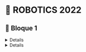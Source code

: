 # 🤖 ROBOTICS 2022

## 🦾 Bloque 1

<details>

    <summary>Actividades - 1</summary>
    <br><br>


### 🎲 Dado 1.1
<details>
    <summary>Enunciado</summary>
    <br>
    Habrá que simular un dado electrónicamente. Para ello, se utilizarán 3 LEDs y un pulsador.
    Inicialmente, todos los LEDs estarán apagados. Cuando se presione el pulsador, el sistema
    generará un número aleatorio entre 1 y 3. El número obtenido se mostrará al usuario
    encendiendo los LEDs. Los LEDs se deben situarse en línea, y deberán encenderse siempre de
    forma ordenada: primero los encendidos y luego los apagados, es decir, no mezclados.

</details>
<ul>
    <li> Código: ✅</li>
    <li> Fotografía: ✅</li>
    <li> Vídeo: ✅</li>
    <li> Documentación:  ✅</li>
</ul>

### 🧠 Memoria 1.2
<details>
    <summary>Enunciado</summary>
    <br>
    En este ejercicio se creará un juego como el «Simón». Como máximo deberá tener 3
    turnos, es decir, la secuencia más larga será de 5 colores. Sin embargo, esto tiene que ser
    modificable fácilmente a nivel de código (una variable), y mostrarlo en el vídeo.
    <br><br>
    Cuando iniciamos la aplicación se debe generar una secuencia aleatoria (de verdad y
    demostrada en el video). Esta secuencia comenzará con 3 opciones, que serán en función de la
    secuencia aleatoria que se obtuvo. Se recomiendo utilizar una estructura de datos, como puede ser array, para almacenar las secuencias. Por ejemplo, esta secuencia podría ser: Verde-RojoVerde, Verde-Verde-Verde, Rojo-Rojo-Rojo, Rojo-Verde-Verde, etc. Entre cada parpadeo se
    debe esperar un segundo. Tras esto, hay que esperar un par de segundos y comenzará el usuario
    a introducirla.<br><br>
    En este momento es cuando el usuario debe reproducir esa secuencia utilizando los
    pulsadores. Un pulsador se corresponderá al rojo y el otro al verde. Es decir, para «acertar» la
    secuencia Verde, Rojo, Verde el usuario deberá pulsar el pulsador asociado al verde una vez,
    después el pulsador asociado al rojo y tras esto el pulsador asociado al verde una vez. Cuando
    se pulse un pulsador, el LED asociado a ese pulsador se deberá iluminar.<br><br>
    Si el usuario realiza la acción correctamente, el juego sube de nivel. El incremento de nivel
    implica añadir un nuevo color generado aleatoriamente a la secuencia previa. Cada vez que el
    usuario acierta la combinación se vuelve a repetir la secuencia anterior añadiendo un parpadeo
    adicional para así ir aumentando la dificultad. ¡Ojo! Se añade un nuevo color a la secuencia
    previa, no hay que generar una nueva secuencia entera. Cuando llegué al final y el usuario
    obtenga la victoria, se mostrará un efecto de luz especial que indicará la victoria del usuario.<br><br>
    Si el usuario se equivoca y realiza una pulsación incorrecta, el juego finalizará, se mostrará
    un efecto de luz que indicará el fin de la partida (diferente al de la victoria) y se volverá a iniciar
    desde el principio. Se debe volver a generar una secuencia aleatoria inicial nueva.<br><br>
    Se debe dividir la funcionalidad del sistema en funciones. Si toda la lógica se encuentra en
    el método «loop», se restará la mitad de puntos, aunque el ejercicio esté bien.<br><br>
    ¡Cuidado! Los pulsadores necesitan de una resistencia, así que hay que añadirla, pues,
    en el caso de que quedaran conectadas directamente las corrientes positivas y negativa se haría
    un cortocircuito y se podría quemar la placa.<br><br>
    Atención: cuando se grabe el video, hay que mostrar tres secuencias/rondas, en dos
    partidas, una en la que funcione bien y otra partida en la que se falle en la segunda secuencia,
    para ver cómo se reinicia el juego. Habrá que mostrar varios inicios del primer turno para
    enseñar que el aleatorio se hizo correctamente. Si no, se descontarán puntos.

</details>
<ul>
    <li> Código: ✅</li>
    <li> Fotografía: ✅</li>
    <li> Vídeo: ✅</li>
    <li> Documentación:  ✅</li>
</ul>

### 📢 Zumbador 1.3
<details>
    <summary>Enunciado</summary>
    <br>
    Hay que ampliar el ejercicio anterior y agregar un sonido característico a cada uno de los
    LEDs utilizando el zumbador y sustituir los LEDs por un LED RGB. En lugar de utilizar 2 LEDs
    normales habrá que utilizar un LED RGB.
    <br><br>
    El sonido debe reproducirse cuando los LEDs parpadeen o cuando el usuario pulse el
    pulsador asociado a cada LED.<br><br>
    Cuando la partida finalice, y sea debido a que el usuario ha perdido hay que mostrar el
    color azul durante unos segundos. En caso de haber ganado, deberá de haber una «explosión»
    de colores
</details>
<ul>
    <li> Código: ✅</li>
    <li> Fotografía: ✅</li>
    <li> Vídeo: ❌</li>
    <li> Documentación:  ✅</li>
</ul>

### 🚥 Semaforo 1.4
<details>
    <summary>Enunciado</summary>
    <br>
    En este ejercicio hay que implementar un cruce con dos semáforos. Para ello, cuando un
    semáforo esté en verde, el otro estará en rojo. Después de un tiempo, el semáforo que está en
    verde tendrá que pasar a amarillo, y, tras unos segundos, a rojo. Tras una breve pausa para
    esperar a que los coches terminen de cruzar, el otro deberá de ponerse en verde y repetir el
    mismo proceso.

</details>
<ul>
    <li> Código: ✅</li>
    <li> Fotografía: ✅</li>
    <li> Vídeo: ❌</li>
    <li> Documentación:  ✅</li>
</ul>


### 🚥👨‍🦯 Semaforo 1.5
<details>
    <summary>Enunciado</summary>
    <br>
    Este ejercicio es una ampliación sobre el ejercicio anterior, cambiando algún componente
    y añadiendo un paso para peatones.<br><br>
    Habrá que cambiar los LEDs de los semáforos a LEDs RGB. Seguirá habiendo dos
    semáforos, pero solo uno tendrá paso para peatones.<br><br>
    Para el paso de peatones, habrá que utilizar el LED verde, el LED rojo, y el zumbador. El
    LED rojo estará encendido cuando el semáforo para coches correspondiente esté en verde.
    Cuando este esté en rojo, y después de un tiempo, para evitar atropellos, se encenderá el LED
    verde para peatones y el zumbador hará pitidos para que las personas ciegas sepan cuando
    cruzar. Cuando quede poco tiempo, el LED verde deberá de parpadear y los sonidos ir un poco
    más rápido. Una vez se ponga en rojo y tras unos segundos, se abrirá el tráfico a los coches en
    la vía correspondiente.


</details>
<ul>
    <li> Código: ✅</li>
    <li> Fotografía: ✅</li>
    <li> Vídeo: ❌</li>
    <li> Documentación:  ✅</li>
</ul>


### 🕺 Discoteca 1.6
<details>
    <summary>Enunciado</summary>
    <br>
    Se tratará de hacer un sistema para que el DJ pueda cambiar las tonalidades de las luces y el volumen a su gusto. Para ello, se usarán dos potenciómetros.<br><br>
    Un potenciómetro controlará las luces, en nuestro caso, son LEDs RGB. Cuando esté en su valor mínimo, un LED RGB estará apagado y el otro estará iluminando con todos los colores a tope. Según se vaya creciendo el valor del potenciómetro, el LED RGB apagado irá encendiéndose, haciendo una escala de colores (arcoíris y de forma libre y comenzando en 000 y terminando los colores en 255) y el segundo LED hará justamente lo contrario. En el valor central del potenciómetro ambos LEDs RGB deberán de tener la misma tonalidad.<br><br>
    El segundo potenciómetro controlará las notas musicales. El valor mínimo no hará ruido y el máximo hará una de las notas más altas en la escala musical.<br><br>
    Como se necesitarán 7 salidas digitales PWM y en el Arduino UNO solo hay 6, hay tres posibilidades para hacer este ejercicio:<br><br>
        • Pedir prestada la plaza Arduino Mega.<br>
        • Usar un transistor.<br>
        • «Trampearlo» usando una salida para dos LEDs.<br>

</details>
<ul>
    <li> Código: ✅</li>
    <li> Fotografía: ✅</li>
    <li> Vídeo: ❌</li>
    <li> Documentación:  ✅</li>
</ul>



### 🦃 Regulador 1.7
<details>
    <summary>Enunciado</summary>
    <br>
    Conectar 3 LEDs y un potenciómetro. En función del valor de entrada del potenciómetro se tendrán que encender 0, 1, 2 o los 3 LEDs de forma secuencial, empezando por el 0 y siguiendo el orden. En este caso, todos los LEDs deben encenderse siempre con la misma intensidad, es decir, estarán apagados o encendidos.<br><br>
La secuencia de encendido es: se encienda primero el A, después el B, después el C, después A y B, después B y C, después A y C, y cuando esté en el máximo valor los 3.<br><br>

</details>
<ul>
    <li> Código: ✅</li>
    <li> Fotografía: ✅</li>
    <li> Vídeo: ❌</li>
    <li> Documentación:  ✅</li>
</ul>

### 🎖️ Regulador 1.8
<details>
    <summary>Enunciado</summary>
    <br>
    Conectar 3 LEDs y un potenciómetro. En función del valor de entrada del potenciómetro se tendrán que encender 0, 1, 2 o los 3 LEDs. No obstante, en este caso, cuando más cercano esté del límite inferior, menos luminosidad tendrán los LED y cuantos más cercanos al límite superior tendrán más luminosidad. Utilizar las salidas PWM para encenderlos.<br><br>

</details>
<ul>
    <li> Código: ✅</li>
    <li> Fotografía: ✅</li>
    <li> Vídeo: ✅</li>
    <li> Documentación:  ✅</li>
</ul>

</details>


<details>

    <summary>Actividades - 2</summary>
    <br><br>

### 🚪 Abrir 2.1
<details>
    <summary>Enunciado</summary>
    <br>
    La puerta se abre cuando el usuario pulsa el botón A del teclado y permanece abierta
    durante 5 segundos, haciendo que un LED de color rojo esté encendido. Pasado ese tiempo se
    cierra. En otros casos, el LED verde estará iluminando para indicar que se puede pasar.<br><br>
    Si el usuario vuelve a pulsar el botón A mientras la puerta está abierta esa pulsación se
    ignora.<br><br>
    Si el usuario pulsa cualquier otra tecla, no debe realizar ninguna otra acción.<br><br>

</details>
<ul>
    <li> Código: ✅</li>
    <li> Fotografía: ✅</li>
    <li> Vídeo: ❌</li>
    <li> Documentación:  ❌</li>
</ul>


### 📪 Cerrar 2.2
<details>
    <summary>Enunciado</summary>
    <br>
   Además de abrirse la puerta al pulsar el botón A, cuando el usuario pulse el botón C del
    teclado, la puerta debe cerrarse, siempre y cuando en ese momento este abierta, e
    indistintamente de que aún no hayan pasado los 5 segundos de tiempo de apertura.<br><br>
    El proceso de cerrar la puerta debe ser inmediato una vez se pulsa el botón.<br><br>
    NOTA: en este apartado, la espera de 5 segundos no se puede realizar con un delay(5000),
    ya que debemos continuar procesando pulsaciones de teclado, es decir, ejecutando
    interacciones de la función loop para poder detectar la orden de cierre de puerta. Una opción
    puede ser guardar el milisegundo en el que se pulso el botón de abrir la puerta y compararlo
    con el tiempo actual (para saber si han pasado los 5 segundos).<br><br>

</details>
<ul>
    <li> Código: ✅</li>
    <li> Fotografía: ✅</li>
    <li> Vídeo: ❌</li>
    <li> Documentación:  ❌</li>
</ul>


### 🔑 Contraseña 2.3
<details>
    <summary>Enunciado</summary>
    <br>
    Ahora añadiremos seguridad a nuestra puerta, requiriendo contraseña para entrar. La
    puerta se deberá abrir cuando el usuario introduzca en el teclado una contraseña: 9876. La
    contraseña se comprobará después de que el usuario introduzca 4 pulsaciones de teclado. Ya
    no puede abrirse pulsando la tecla A, pero sí se cerrará con la tecla C.<br><br>
    Si el usuario introduce la contraseña de forma correcta, el LED verde debe mantenerse
    apagado durante 1 segundo. Tras este segundo, la puerta se abrirá durante 5 segundos, lo que
    implica que el LED rojo se encenderá durante ese tiempo. Durante este periodo, no se podrán
    introducir contraseñas, y si se introduce algo, excepto la tecla C, se obviará.<br><br>
    Si el usuario introduce la contraseña de forma incorrecta, el LED verde deberá parpadear
    3 veces en 3 segundos y quedarse encendido, pues la puerta seguirá cerrada. Durante el periodo
    de parpadeos no se podrán introducir contraseñas ni hará caso a ninguna tecla.<br><br>
    El sistema debe funcionar de forma continua. Es decir, una vez el usuario introduzca una
    contraseña el sistema abra la puerta y la cierre el sistema o el usuario, el sistema deberá estar
    listo para continuar su funcionamiento y recibir más contraseñas.<br><br>

</details>
<ul>
    <li> Código: ✅</li>
    <li> Fotografía: ✅</li>
    <li> Vídeo: ❌</li>
    <li> Documentación:  ❌</li>
</ul>


### 🧎 Auto 2.4
<details>
    <summary>Enunciado</summary>
    <br>
    Ahora, añadiremos un sistema de seguridad de cara a las personas para que la puerta no
    se cierre cuando ellos están pasando y así no haga daño a la gente y no les llegue a tocar o
    asustar. Por eso, ampliaremos la puerta añadiendo un sensor de ultrasonidos. La puerta seguirá
    abriéndose con la misma contraseña de antes, y se cerrará tras 5 segundos o al pulsar la tecla C.
    Los LEDs funcionarán igual que en el ejercicio anterior.<br><br>
    Supongamos que el usuario está esperando para pasar por la puerta, o está entrando,
    cuando el sensor de ultrasonidos detecta una distancia muy baja, menor de 10 cm.<br><br>
    Colocaremos un sensor de ultrasonidos en la parte de la entrada de la puerta. Mientras
    este sensor este detectando un objeto a menos de 10 centímetros, la puerta no deberá
    cerrarse, aunque hayan pasado los 5 segundos. Si se da este caso, significará que alguien está
    esperando para entrar, o está entrando, y la puerta deberá reiniciar su contador añadiendo
    otros 5 segundos. El sensor de ultrasonidos podrá estar funcionando continuamente, o bien,
    solo cuando se necesite, es decir, cuando se vaya a cerrar la puerta ya sea por la tecla C o por el
    tiempo.<br><br>
    En el caso de que se quiera cerrar con la tecla C, si alguien está a menos de 10 cm, la
    puerta no se deberá cerrar.<br><br>

</details>
<ul>
    <li> Código: ✅</li>
    <li> Fotografía: ✅</li>
    <li> Vídeo: ❌</li>
    <li> Documentación:  ❌</li>
</ul>

</details>